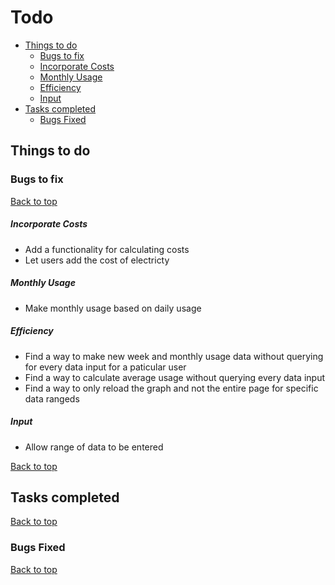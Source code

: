 # Todo


- [Things to do](#things-to-do)
    - [Bugs to fix](#bugs-to-fix)
    - [Incorporate Costs](#incorporate-costs)
    - [Monthly Usage](#monthly-usage)
    - [Efficiency](#effeciency)
    - [Input](#input)
- [Tasks completed](#tasks-completed)
    - [Bugs Fixed](#bugs-fixed)

## Things to do

### Bugs to fix


[Back to top](#todo)

##### Incorporate Costs

- Add a functionality for calculating costs
- Let users add the cost of electricty

##### Monthly Usage

- Make monthly usage based on daily usage

##### Efficiency

- Find a way to make new week and monthly usage data without querying for every data input for a paticular user
- Find a way to calculate average usage without querying every data input
- Find a way to only reload the graph and not the entire page for specific data rangeds

##### Input

- Allow range of data to be entered

[Back to top](#todo)



## Tasks completed

[Back to top](#todo)

### Bugs Fixed

[Back to top](#todo)